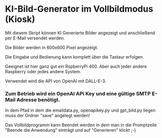 # KI-Bild-Generator im Vollbildmodus (Kiosk)
Mit diesem Skript können KI Generierte Bilder angezeigt und anschließend per E-Mail versendet werden.

Die Bilder werden in 600x600 Pixel angezeigt.

Die Eingabe und Bedienung kann komplett über die Tastaur erfolgen.

Geeignet ist hier ganz gut ein RspberryPi 400. Aber auch jeder andere Raspberry oder jedes andere System.

Verwendet wird die API von OpenAI mit DALL-E-3.

### Zum Betrieb wird ein OpenAI APi Key und eine gültige SMTP E-Mail Adresse benötigt.

In dem Pfad in dem die emaildata.py, openapikey.py und gpt_bild.py liegen muss der Ordner "save" angelegt werden!





Das Vollbildprogramm kann Beendet werden in dem man in die Promptzeile "Beende die Anwendung" einträgt und auf "Generieren" klickt ;-)
